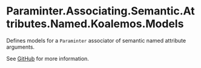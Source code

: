 # Paraminter.Associating.Semantic.Attributes.Named.Koalemos.Models

Defines models for a `Paraminter` associator of semantic named attribute arguments.

See [GitHub](https://github.com/Paraminter/Paraminter.Associating.Semantic.Attributes.Named.Koalemos) for more information.